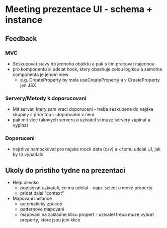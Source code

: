 # Meeting prezentace UI - schema + instance

## Feedback

### MVC

-   Seskupovat stavy do jednoho objektu a pak s tim pracovat najednou
-   pro komponentu si udelat hook, ktery obsahuje celou logikou a samotna componenta je jenom view
    -   e.g. CreateProperty by mela useCreateProperty a v CreateProperty jen JSX

### Servery/Metody k doporucovani

-   Mit server, ktery sam vraci doporuceni - treba seskupene do nejake skupiny s prioritou + doporuceni v nem
-   pak mit vice takovych serveru a uzivatel si muze servery zapinat a vypinat

### Doporuceni

-   nejrdive namockovat pro nejake mock data (csv) a k tomu udelal UI, jak by to vypadalo

## Ukoly do pristiho tydne na prezentaci

-   Help okenko
    -   popisovat uzivateli, co ma udelat - napr. select u move property
    -   pridat dalsi "context"
-   Mapovani instance
    -   automaticky zpusob
    -   patternove mapovani
    -   mapovani na zakladne klicu propert - uzivatel treba muze vybrat property, ktere jsou join klice
